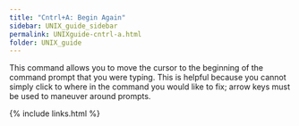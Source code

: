 ```yaml
---
title: "Cntrl+A: Begin Again"
sidebar: UNIX_guide_sidebar
permalink: UNIXguide-cntrl-a.html
folder: UNIX_guide
---
```


This command allows you to move the cursor to the beginning of the command
prompt that you were typing.
This is helpful because you cannot simply click to where in the command you
would like to fix; arrow keys must be used to maneuver around prompts.

{% include links.html %}
